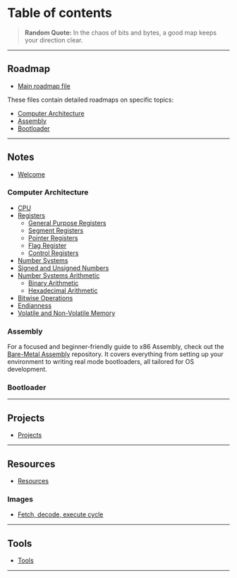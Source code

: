 # Table of contents

> **Random Quote:** In the chaos of bits and bytes, a good map keeps your direction clear.

---

## Roadmap

+ [Main roadmap file](./roadmap/README.md)

These files contain detailed roadmaps on specific topics:

+ [Computer Architecture](./roadmap/01_computer_architecture.md)
+ [Assembly](./roadmap/02_assembly.md)
+ [Bootloader](./roadmap/03_bootloader.md)

---

## Notes

+ [Welcome](./notes/README.md)

### Computer Architecture

+ [CPU](./notes/01_computer_architecture/01_cpu.md)
+ [Registers](./notes/01_computer_architecture/02_registers.md)
    + [General Purpose Registers](./notes/01_computer_architecture/03_general_purpose_registers.md)
    + [Segment Registers](./notes/01_computer_architecture/04_segment_registers.md)
    + [Pointer Registers](./notes/01_computer_architecture/05_pointer_registers.md)
    + [Flag Register](./notes/01_computer_architecture/06_flag_register.md)
    + [Control Registers](./notes/01_computer_architecture/07_control_registers.md)
+ [Number Systems](./notes/01_computer_architecture/08_number_systems.md)
+ [Signed and Unsigned Numbers](./notes/01_computer_architecture/09_signed_and_unsigned_numbers.md)
+ [Number Systems Arithmetic](./notes/01_computer_architecture/10_number_systems_arithmetic.md)
    + [Binary Arithmetic](./notes/01_computer_architecture/11_binary_arithmetic.md)
    + [Hexadecimal Arithmetic](./notes/01_computer_architecture/12_hexadecimal_arithmetic.md)
+ [Bitwise Operations](./notes/01_computer_architecture/13_bitwise_operations.md)
+ [Endianness](./notes/01_computer_architecture/14_endianness.md)
+ [Volatile and Non-Volatile Memory](./notes/01_computer_architecture/15_volatile_and_non_volatile_memory.md)

### Assembly

For a focused and beginner-friendly guide to x86 Assembly, check out the [Bare-Metal Assembly](https://github.com/brogrammer232/Bare-Metal-Assembly) repository. It covers everything from setting up your environment to writing real mode bootloaders, all tailored for OS development.

### Bootloader

---

## Projects

+ [Projects](./projects/README.md)

---

## Resources

+ [Resources](./resources/README.md)

### Images

+ [Fetch, decode, execute cycle](./resources/images/fetch-decode-execute-cycle.png)

---

## Tools

+ [Tools](./tools/README.md)

---
